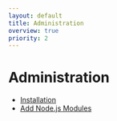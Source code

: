 ```yaml
---
layout: default
title: Administration
overview: true
priority: 2
---
```



Administration
==============

- [Installation](admin_installation.html)
- [Add Node.js Modules](admin_add-modules.html)
